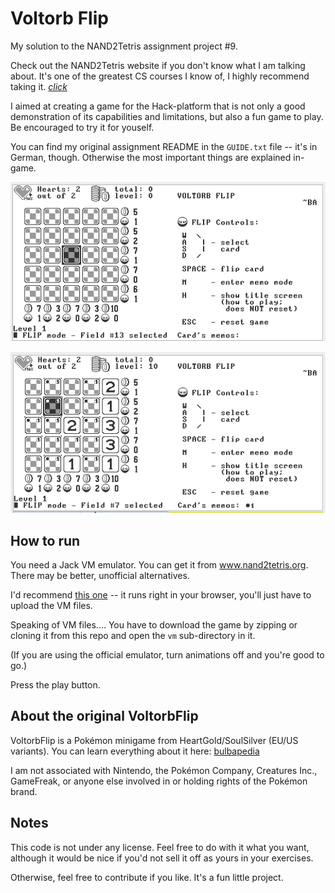 # Voltorb Flip

My solution to the NAND2Tetris assignment project #9.

Check out the NAND2Tetris website if you don't know what I am talking about. It's one of the greatest CS courses I know of, I highly recommend taking it.  [*click*](https://www.nand2tetris.org/)

I aimed at creating a game for the Hack-platform that is not only a good demonstration of its capabilities and limitations, but also a fun game to play. Be encouraged to try it for youself.

You can find my original assignment README in the `GUIDE.txt` file -- it's in German, though. Otherwise the most important things are explained in-game.

![screenshot of a fresh board](/Screenshot1.png)

![screenshot of a board with a few opened cards](/Screenshot2.png)

## How to run

You need a Jack VM emulator. You can get it from www.nand2tetris.org. There may be better, unofficial alternatives. 

I'd recommend [this one](https://funkschy.github.io/nand-to-browser/) -- it runs right in your browser, you'll just have to upload the VM files.

Speaking of VM files.... You have to download the game by zipping or cloning it from this repo and open the `vm` sub-directory in it.

(If you are using the official emulator, turn animations off and you're good to go.)

Press the play button.

## About the original VoltorbFlip

VoltorbFlip is a Pokémon minigame from HeartGold/SoulSilver (EU/US variants). You can learn everything about it here: [bulbapedia](https://bulbapedia.bulbagarden.net/wiki/Voltorb_Flip)

I am not associated with Nintendo, the Pokémon Company, Creatures Inc., GameFreak, or anyone else involved in or holding rights of the Pokémon brand.

## Notes

This code is not under any license. Feel free to do with it what you want, although it would be nice if you'd not sell it off as yours in your exercises.

Otherwise, feel free to contribute if you like. It's a fun little project.
